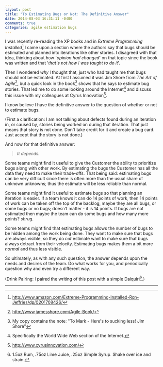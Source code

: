```yaml
---
layout: post
title: "To Estimating Bugs or Not: The Definitive Answer"
date: 2014-08-03 16:31:11 -0400
comments: true
categories: agile estimation bugs
---
```


I was recently re-reading the XP books and in *Extreme Programming
Installed*[^1] I came upon a section where the authors say that bugs
should be estimated and planned into iterations like other stories.
I disagreed with that idea, thinking about how '*opinion had changed*'
on that topic since the book was written and that '*that's not how I
was taught to do it*'.

Then I wondered *why* I thought that, just who had taught me that bugs
should not be estimated. At first I assumed it was Jim Shore from *The
Art of Agile*[^2], but a quick look in the book[^3] shows that he says
*to* estimate bug stories. That led me to do some looking around the
Internet[^4] and discuss this issue with my colleagues at Cyrus
Innovation[^5].

I know believe I have the definitive answer to the question of whether
or not to estimate bugs.

(First a clarification: I am not talking about defects found during an
iteration in, or caused by, stories being worked on during that
iteration. That just means that story is not done. Don't take credit
for it and create a bug card. Just accept that the story is not done.)

And now for that definitive answer:

  > *It depends.*

Some teams might find it useful to give the Customer the ability to
prioritize bugs along with other work. By estimating the bugs the
Customer has all the data they need to make their trade-offs. That
being said: estimating bugs can be very difficult since there is often
more than the usual share of unknown unknowns; thus the estimate will
be less reliable than normal.

Some teams might find it useful to estimate bugs so that planning an
iteration is easier. If a team knows it can do 14 points of work, then
14 points of work can be taken off the top of the backlog, maybe they
are all bugs, or some bugs or no bugs; doesn't matter - it is 14
points. If bugs are not estimated then maybe the team can do some bugs
and how many more points? *shrug*.

Some teams might find that estimating bugs allows the number of bugs
to be hidden among the work being done. They want to make sure that
bugs are always visible, so they do *not* estimate want to make sure
that bugs always detract from their velocity. Estimating bugs makes
them a bit more *normal* and thus less visible.

So ultimately, as with any such question, the answer depends upon the
needs and desires of the team. Do what works for you, and periodically
question why and even try a different way.

(Drink Pairing: I paired the writing of this post with a simple
Daiquiri[^6].)

----
[^1]: http://www.amazon.com/Extreme-Programming-Installed-Ron-Jeffries/dp/0201708426/
[^2]: http://www.jamesshore.com/Agile-Book/
[^3]: My copy contains the note: "To Mark - Here's to sucking less! Jim Shore"
[^4]: Specifically the World Wide Web section of the Internet.
[^5]: http://www.cyrusinnovation.com/
[^6]: 1.5oz Rum, .75oz Lime Juice, .25oz Simple Syrup. Shake over ice
and strain.

